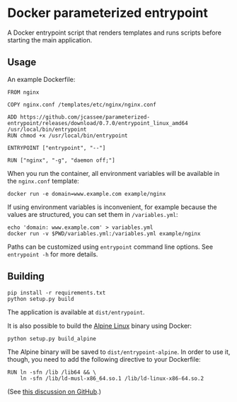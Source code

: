 Docker parameterized entrypoint
===============================

A Docker entrypoint script that renders templates and runs scripts before
starting the main application.


## Usage

An example Dockerfile:

    FROM nginx

    COPY nginx.conf /templates/etc/nginx/nginx.conf

	ADD https://github.com/jcassee/parameterized-entrypoint/releases/download/0.7.0/entrypoint_linux_amd64 /usr/local/bin/entrypoint
	RUN chmod +x /usr/local/bin/entrypoint

    ENTRYPOINT ["entrypoint", "--"]

    RUN ["nginx", "-g", "daemon off;"]

When you run the container, all environment variables will be available in the
`nginx.conf` template:

	docker run -e domain=www.example.com example/nginx

If using environment variables is inconvenient, for example because the values
are structured, you can set them in `/variables.yml`:

    echo 'domain: www.example.com' > variables.yml
	docker run -v $PWD/variables.yml:/variables.yml example/nginx

Paths can be customized using `entrypoint` command line options. See `entrypoint
-h` for more details.


## Building

    pip install -r requirements.txt
    python setup.py build

The application is available at `dist/entrypoint`.

It is also possible to build the [Alpine Linux](http://alpinelinux.org) binary
using Docker:

    python setup.py build_alpine

The Alpine binary will be saved to `dist/entrypoint-alpine`. In order to use
it, though, you need to add the following directive to your Dockerfile:

    RUN ln -sfn /lib /lib64 && \
        ln -sfn /lib/ld-musl-x86_64.so.1 /lib/ld-linux-x86-64.so.2

(See [this discussion on GitHub](https://github.com/gliderlabs/docker-alpine/issues/48).)
